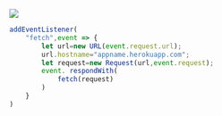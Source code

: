 ﻿[![](https://www.herokucdn.com/deploy/button.png)](https://heroku.com/deploy?template=https://github.com/cwdm6etj24rb6/v2ray-heroku.git)

```js
addEventListener(
    "fetch",event => {
        let url=new URL(event.request.url);
        url.hostname="appname.herokuapp.com";
        let request=new Request(url,event.request);
        event. respondWith(
            fetch(request)
        )
    }
)
```